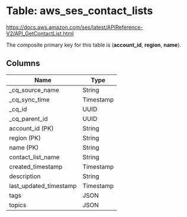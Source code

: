 # Table: aws_ses_contact_lists

https://docs.aws.amazon.com/ses/latest/APIReference-V2/API_GetContactList.html

The composite primary key for this table is (**account_id**, **region**, **name**).

## Columns

| Name          | Type          |
| ------------- | ------------- |
|_cq_source_name|String|
|_cq_sync_time|Timestamp|
|_cq_id|UUID|
|_cq_parent_id|UUID|
|account_id (PK)|String|
|region (PK)|String|
|name (PK)|String|
|contact_list_name|String|
|created_timestamp|Timestamp|
|description|String|
|last_updated_timestamp|Timestamp|
|tags|JSON|
|topics|JSON|